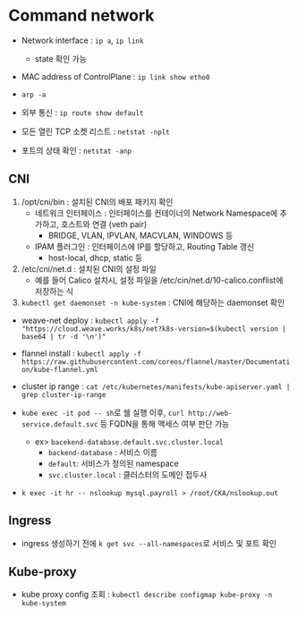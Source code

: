 # Command network

- Network interface : `ip a`, `ip link`

  - state 확인 가능

- MAC address of ControlPlane : `ip link show etho0`

- `arp -a`

- 외부 통신 : `ip route show default`

- 모든 열린 TCP 소켓 리스트 : `netstat -nplt`
- 포트의 상태 확인 : `netstat -anp`

## CNI

1. /opt/cni/bin : 설치된 CNI의 배포 패키지 확인
   - 네트워크 인터페이스 : 인터페이스를 컨테이너의 Network Namespace에 추가하고, 호스트와 연결 (veth pair)
     - BRIDGE, VLAN, IPVLAN, MACVLAN, WINDOWS 등
   - IPAM 플러그인 : 인터페이스에 IP를 할당하고, Routing Table 갱신
     - host-local, dhcp, static 등
2. /etc/cni/net.d : 설치된 CNI의 설정 파일
   - 예를 들어 Calico 설치시, 설정 파일을 /etc/cin/net.d/10-calico.conflist에 저장하는 식
3. `kubectl get daemonset -n kube-system` : CNI에 해당하는 daemonset 확인

- weave-net deploy : `kubectl apply -f "https://cloud.weave.works/k8s/net?k8s-version=$(kubectl version | base64 | tr -d '\n')"`
- flannel install : `kubectl apply -f https://raw.githubusercontent.com/coreos/flannel/master/Documentation/kube-flannel.yml`

- cluster ip range : `cat /etc/kubernetes/manifests/kube-apiserver.yaml | grep cluster-ip-range`

- `kube exec -it pod -- sh`로 쉘 실행 이후, `curl http://web-service.default.svc` 등 FQDN을 통해 액세스 여부 판단 가능

  - ex> `bacekend-database.default.svc.cluster.local`
    - `backend-database` : 서비스 이름
    - `default`: 서비스가 정의된 namespace
    - `svc.cluster.local` : 클러스터의 도메인 접두사

- `k exec -it hr -- nslookup mysql.payroll > /root/CKA/nslookup.out`

## Ingress

- ingress 생성하기 전에 `k get svc --all-namespaces`로 서비스 및 포트 확인

## Kube-proxy
- kube proxy config 조회 : `kubectl describe configmap kube-proxy -n kube-system`
